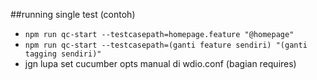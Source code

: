 ##running single test (contoh)
- `npm run qc-start --testcasepath=homepage.feature "@homepage"`
- `npm run qc-start --testcasepath=(ganti feature sendiri) "(ganti tagging sendiri)"`
- jgn lupa set cucumber opts manual di wdio.conf (bagian requires)